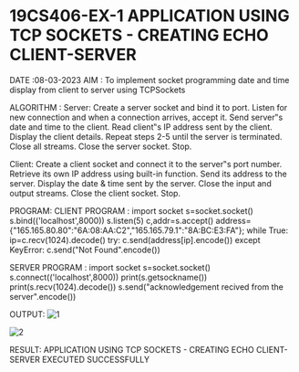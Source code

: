 # 19CS406-EX-1 APPLICATION USING TCP SOCKETS - CREATING ECHO CLIENT-SERVER
DATE :08-03-2023
AIM :
To implement socket programming date and time display from client to server using TCPSockets

ALGORITHM :
Server:
Create a server socket and bind it to port.
Listen for new connection and when a connection arrives, accept it.
Send server‟s date and time to the client.
Read client‟s IP address sent by the client.
Display the client details.
Repeat steps 2-5 until the server is terminated.
Close all streams.
Close the server socket.
Stop.

Client:
Create a client socket and connect it to the server‟s port number.
Retrieve its own IP address using built-in function.
Send its address to the server.
Display the date & time sent by the server.
Close the input and output streams.
Close the client socket.
Stop.

PROGRAM:
CLIENT PROGRAM :
import socket
s=socket.socket()
s.bind(('localhost',8000))
s.listen(5)
c,addr=s.accept()
address={"165.165.80.80":"6A:08:AA:C2","165.165.79.1":"8A:BC:E3:FA"};
while True:
 ip=c.recv(1024).decode()
 try:
 c.send(address[ip].encode())
 except KeyError:
 c.send("Not Found".encode())
 
 
SERVER PROGRAM :
import socket
s=socket.socket()
s.connect(('localhost',8000))
print(s.getsockname())
print(s.recv(1024).decode())
s.send("acknowledgement recived from the server".encode())

OUTPUT:
![1](https://github.com/vasanth0908/19CS406-EX-1/assets/122000018/943bf759-d77b-49dc-b18a-75e76a1cc93a)

![2](https://github.com/vasanth0908/19CS406-EX-1/assets/122000018/de28b101-03ea-48e9-b8c5-c0c38eba9e3f)




RESULT:
APPLICATION USING TCP SOCKETS - CREATING ECHO CLIENT-SERVER EXECUTED SUCCESSFULLY
